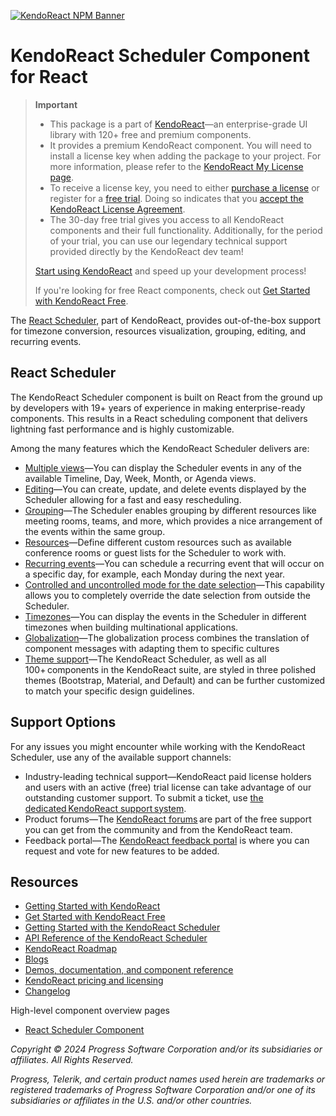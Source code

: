 [![KendoReact NPM Banner](https://raw.githubusercontent.com/telerik/kendo-react/master/images/kendoreact-github-banner.png)](https://www.telerik.com/kendo-react-ui/components/free?utm_medium=referral&utm_source=npm&utm_campaign=kendo-ui-react-trial-npm-scheduler&utm_content=banner)

# KendoReact Scheduler Component for React

> **Important**
>
> -   This package is а part of [KendoReact](https://www.telerik.com/kendo-react-ui?utm_medium=referral&utm_source=npm&utm_campaign=kendo-ui-react-trial-npm-scheduler)&mdash;an enterprise-grade UI library with 120+ free and premium components.
> -   It provides a premium KendoReact component. You will need to install a license key when adding the package to your project. For more information, please refer to the [KendoReact My License page](https://www.telerik.com/kendo-react-ui/components/my-license/?utm_medium=referral&utm_source=npm&utm_campaign=kendo-ui-react-trial-npm-scheduler).
> -   To receive a license key, you need to either [purchase a license](https://www.telerik.com/kendo-react-ui/pricing?utm_medium=referral&utm_source=npm&utm_campaign=kendo-ui-react-trial-npm-scheduler) or register for a [free trial](https://www.telerik.com/try/kendo-react-ui?utm_medium=referral&utm_source=npm&utm_campaign=kendo-ui-react-trial-npm-scheduler). Doing so indicates that you [accept the KendoReact License Agreement](https://www.telerik.com/purchase/license-agreement/progress-kendoreact?utm_medium=referral&utm_source=npm&utm_campaign=kendo-ui-react-trial-npm-scheduler).
> -   The 30-day free trial gives you access to all KendoReact components and their full functionality. Additionally, for the period of your trial, you can use our legendary technical support provided directly by the KendoReact dev team!
>
> [Start using KendoReact](https://www.telerik.com/try/kendo-react-ui?utm_medium=referral&utm_source=npm&utm_campaign=kendo-ui-react-trial-npm-scheduler) and speed up your development process!
>
> If you're looking for free React components, check out [Get Started with KendoReact Free](https://www.telerik.com/kendo-react-ui/components/free).

The [React Scheduler](https://www.telerik.com/kendo-react-ui/scheduler), part of KendoReact, provides out-of-the-box support for timezone conversion, resources visualization, grouping, editing, and recurring events.

## React Scheduler

The KendoReact Scheduler component is built on React from the ground up by developers with 19+ years of experience in making enterprise-ready components. This results in a React scheduling component that delivers lightning fast performance and is highly customizable.

Among the many features which the KendoReact Scheduler delivers are:

-   [Multiple views](https://www.telerik.com/kendo-react-ui/components/scheduler/views/?utm_medium=referral&utm_source=npm&utm_campaign=kendo-ui-react-trial-npm-scheduler)&mdash;You can display the Scheduler events in any of the available Timeline, Day, Week, Month, or Agenda views.
-   [Editing](https://www.telerik.com/kendo-react-ui/components/scheduler/editing/?utm_medium=referral&utm_source=npm&utm_campaign=kendo-ui-react-trial-npm-scheduler)&mdash;You can create, update, and delete events displayed by the Scheduler allowing for a fast and easy rescheduling.
-   [Grouping](https://www.telerik.com/kendo-react-ui/components/scheduler/grouping/?utm_medium=referral&utm_source=npm&utm_campaign=kendo-ui-react-trial-npm-scheduler)&mdash;The Scheduler enables grouping by different resources like meeting rooms, teams, and more, which provides a nice arrangement of the events within the same group.
-   [Resources](https://www.telerik.com/kendo-react-ui/components/scheduler/resources/?utm_medium=referral&utm_source=npm&utm_campaign=kendo-ui-react-trial-npm-scheduler)&mdash;Define different custom resources such as available conference rooms or guest lists for the Scheduler to work with.
-   [Recurring events](https://www.telerik.com/kendo-react-ui/components/scheduler/recurring/?utm_medium=referral&utm_source=npm&utm_campaign=kendo-ui-react-trial-npm-scheduler)&mdash;You can schedule a recurring event that will occur on a specific day, for example, each Monday during the next year.
-   [Controlled and uncontrolled mode for the date selection](https://www.telerik.com/kendo-react-ui/components/scheduler/date-selection/?utm_medium=referral&utm_source=npm&utm_campaign=kendo-ui-react-trial-npm-scheduler)&mdash;This capability allows you to completely override the date selection from outside the Scheduler.
-   [Timezones](https://www.telerik.com/kendo-react-ui/components/scheduler/timezones/?utm_medium=referral&utm_source=npm&utm_campaign=kendo-ui-react-trial-npm-scheduler)&mdash;You can display the events in the Scheduler in different timezones when building multinational applications.
-   [Globalization](https://www.telerik.com/kendo-react-ui/components/scheduler/timezones/?utm_medium=referral&utm_source=npm&utm_campaign=kendo-ui-react-trial-npm-scheduler)&mdash;The globalization process combines the translation of component messages with adapting them to specific cultures
-   [Theme support](https://www.telerik.com/kendo-react-ui/components/styling/?utm_medium=referral&utm_source=npm&utm_campaign=kendo-ui-react-trial-npm-scheduler)&mdash;The KendoReact Scheduler, as well as all 100+ components in the KendoReact suite, are styled in three polished themes (Bootstrap, Material, and Default) and can be further customized to match your specific design guidelines.

## Support Options

For any issues you might encounter while working with the KendoReact Scheduler, use any of the available support channels:

-   Industry-leading technical support&mdash;KendoReact paid license holders and users with an active (free) trial license can take advantage of our outstanding customer support. To submit a ticket, use [the dedicated KendoReact support system](https://www.telerik.com/account/support-center/contact-us/technical-support?utm_medium=referral&utm_source=npm&utm_campaign=kendo-ui-react-trial-npm-scheduler).
-   Product forums&mdash;The [KendoReact forums](https://www.telerik.com/forums/kendo-ui-react?utm_medium=referral&utm_source=npm&utm_campaign=kendo-ui-react-trial-npm-scheduler) are part of the free support you can get from the community and from the KendoReact team.
-   Feedback portal&mdash;The [KendoReact feedback portal](https://feedback.telerik.com/kendo-react-ui?utm_medium=referral&utm_source=npm&utm_campaign=kendo-ui-react-trial-npm-scheduler) is where you can request and vote for new features to be added.

## Resources

-   [Getting Started with KendoReact](https://www.telerik.com/kendo-react-ui/components/getting-started/?utm_medium=referral&utm_source=npm&utm_campaign=kendo-ui-react-trial-npm-scheduler)
-   [Get Started with KendoReact Free](https://www.telerik.com/kendo-react-ui/components/free)
-   [Getting Started with the KendoReact Scheduler](https://www.telerik.com/kendo-react-ui/components/scheduler/get-started/?utm_medium=referral&utm_source=npm&utm_campaign=kendo-ui-react-trial-npm-scheduler)
-   [API Reference of the KendoReact Scheduler](https://www.telerik.com/kendo-react-ui/components/scheduler/api/SchedulerProps/?utm_medium=referral&utm_source=npm&utm_campaign=kendo-ui-react-trial-npm-scheduler)
-   [KendoReact Roadmap](https://www.telerik.com/support/whats-new/kendo-react-ui/roadmap?utm_medium=referral&utm_source=npm&utm_campaign=kendo-ui-react-trial-npm-scheduler)
-   [Blogs](https://www.telerik.com/blogs/tag/kendoreact?utm_medium=referral&utm_source=npm&utm_campaign=kendo-ui-react-trial-npm-scheduler)
-   [Demos, documentation, and component reference](https://www.telerik.com/kendo-react-ui/components/?utm_medium=referral&utm_source=npm&utm_campaign=kendo-ui-react-trial-npm-scheduler)
-   [KendoReact pricing and licensing](https://www.telerik.com/kendo-react-ui/pricing?utm_medium=referral&utm_source=npm&utm_campaign=kendo-ui-react-trial-npm-scheduler)
-   [Changelog](https://www.telerik.com/kendo-react-ui/components/changelogs/ui-for-react/?utm_medium=referral&utm_source=npm&utm_campaign=kendo-ui-react-trial-npm-scheduler)

High-level component overview pages

-   [React Scheduler Component](https://www.telerik.com/kendo-react-ui/scheduler)

_Copyright © 2024 Progress Software Corporation and/or its subsidiaries or affiliates. All Rights Reserved._

_Progress, Telerik, and certain product names used herein are trademarks or registered trademarks of Progress Software Corporation and/or one of its subsidiaries or affiliates in the U.S. and/or other countries._
